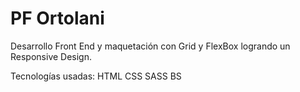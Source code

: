 # PF Ortolani

Desarrollo Front End y maquetación con Grid y FlexBox logrando un Responsive Design.

Tecnologías usadas:
HTML 
CSS 
SASS
BS
